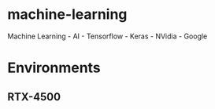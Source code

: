 # machine-learning
Machine Learning - AI - Tensorflow - Keras - NVidia - Google

# Environments

## RTX-4500

